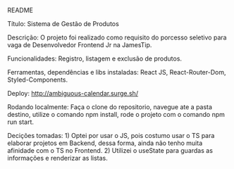 README

Título: Sistema de Gestão de Produtos

Descrição: O projeto foi realizado como requisito do porcesso seletivo para vaga de Desenvolvedor Frontend Jr na JamesTip.

Funcionalidades: Registro, listagem e exclusão de produtos.

Ferramentas, dependências e libs instaladas: React JS, React-Router-Dom, Styled-Components.

Deploy: http://ambiguous-calendar.surge.sh/

Rodando localmente: Faça o clone do repositorio, navegue ate a pasta destino, utilize o comando npm install, rode o projeto com o comando npm run start.

Decições tomadas: 1) Optei por usar o JS, pois costumo usar o TS para elaborar projetos em Backend, dessa forma, ainda não tenho muita afinidade com o TS no Frontend.
2) Utilizei o useState para guardas as informações e renderizar as listas. 
